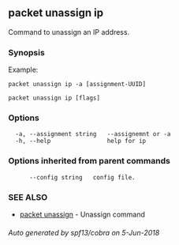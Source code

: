 ## packet unassign ip

Command to unassign an IP address.

### Synopsis

Example:

	packet unassign ip -a [assignment-UUID]
	

```
packet unassign ip [flags]
```

### Options

```
  -a, --assignment string   --assignemnt or -a
  -h, --help                help for ip
```

### Options inherited from parent commands

```
      --config string   config file.
```

### SEE ALSO

* [packet unassign](packet_unassign.md)	 - Unassign command

###### Auto generated by spf13/cobra on 5-Jun-2018
